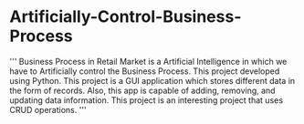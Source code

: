 # Artificially-Control-Business-Process
'''
Business Process in Retail Market is a Artificial Intelligence in which we have to Artificially control the Business Process.
This project developed using Python. This project is a GUI application which stores different data in the form of records.
Also, this app is capable of adding, removing, and updating data information. This project is an interesting project that
uses CRUD operations.
'''
